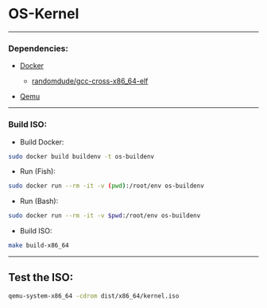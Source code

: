 # OS-Kernel
---
### Dependencies:
- [Docker](https://github.com/docker)
    - [randomdude/gcc-cross-x86_64-elf](https://hub.docker.com/r/randomdude/gcc-cross-x86_64-elf)
    
- [Qemu](https://www.qemu.org/download/)

---
### Build ISO:
- Build Docker: 
```sh
sudo docker build buildenv -t os-buildenv
```
- Run (Fish):
```sh
sudo docker run --rm -it -v (pwd):/root/env os-buildenv
```
- Run (Bash):
```sh
sudo docker run --rm -it -v $pwd:/root/env os-buildenv
```
- Build ISO:
```sh
make build-x86_64
```
---

## Test the ISO:
```sh
qemu-system-x86_64 -cdrom dist/x86_64/kernel.iso
```